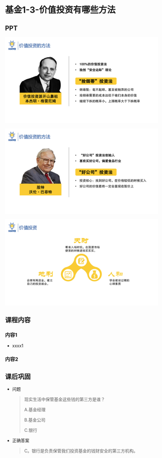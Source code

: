 # 基金1-3-价值投资有哪些方法

## PPT

![课程ppt](assets/1-3-1.jpeg)

![课程ppt](assets/1-3-2.jpeg)

![课程ppt](assets/1-3-3.jpeg)

## 课程内容

### 内容1

- xxxx1

  > 

### 内容2

## 课后巩固

- 问题

  > 现实生活中保管基金这些钱的第三方是谁？
  >
  > A.基金经理
  >
  > B.基金公司
  >
  > C.银行

- 正确答案

  > C。银行是负责保管我们投资基金的钱财安全的第三方机构。